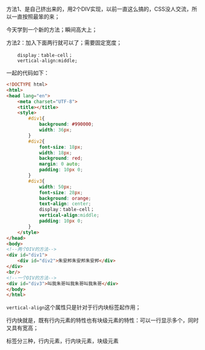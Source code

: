 方法1、是自己挤出来的，用2个DIV实现，以前一直这么搞的，CSS没人交流，所以一直按照最笨的来；

今天学到一个新的方法；瞬间高大上；


方法2：加入下面两行就可以了；需要固定宽度；
```
    display：table-cell；
    vertical-align:middle;
```
一起的代码如下：
```html
<!DOCTYPE html>
<html>
<head lang="en">
    <meta charset="UTF-8">
    <title></title>
    <style>
        #div1{
            background: #990000;
            width: 36px;
        }
        #div2{
            font-size: 18px;
            width: 18px;
            background: red;
            margin: 0 auto;
            padding: 10px 0;
        }
        #div3{
            width: 50px;
            font-size: 28px;
            background: orange;
            text-align: center;
            display：table-cell；
            vertical-align:middle;
            padding: 10px 0;
        }
    </style>
</head>
<body>
<!--两个DIV的方法-->
<div id="div1">
    <div id="div2">朱安邦朱安邦朱安邦</div>
</div>
<br/>
<!--一个DIV的方法-->
<div id="div3">叫我朱哥叫我朱哥叫我朱哥</div>
</body>
</html>

```
`vertical-align`这个属性只是针对于行内块标签起作用；

行内快就是，既有行内元素的特性也有块级元素的特性：可以一行显示多个，同时又具有宽高；

标签分三种，行内元素，行内块元素，块级元素 